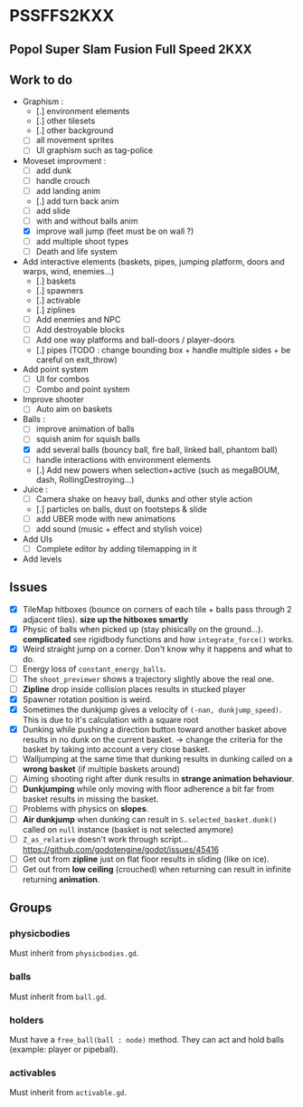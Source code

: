 # PSSFFS2KXX
Popol Super Slam Fusion Full Speed 2KXX
-----

## Work to do
* Graphism :
   - [.] environment elements
   - [.] other tilesets
   - [.] other background
   - [ ] all movement sprites
   - [ ] UI graphism such as tag-police
* Moveset improvment :
   - [ ] add dunk
   - [ ] handle crouch
   - [ ] add landing anim
   - [.] add turn back anim
   - [ ] add slide
   - [ ] with and without balls anim
   - [x] improve wall jump (feet must be on wall ?)
   - [ ] add multiple shoot types
   - [ ] Death and life system
* Add interactive elements (baskets, pipes, jumping platform, doors and warps, wind, enemies...)
   - [.] baskets
   - [.] spawners
   - [.] activable
   - [.] ziplines
   - [ ] Add enemies and NPC
   - [ ] Add destroyable blocks
   - [ ] Add one way platforms and ball-doors / player-doors
   - [.] pipes (TODO : change bounding box + handle multiple sides + be careful on exit_throw)
* Add point system
   - [ ] UI for combos
   - [ ] Combo and point system
* Improve shooter
   - [ ] Auto aim on baskets
* Balls :
   - [ ] improve animation of balls
   - [ ] squish anim for squish balls
   - [x] add several balls (bouncy ball, fire ball, linked ball, phantom ball)
   - [ ] handle interactions with environment elements
   - [.] Add new powers when selection+active (such as megaBOUM, dash, RollingDestroying...)
* Juice :
   - [ ] Camera shake on heavy ball, dunks and other style action
   - [.] particles on balls, dust on footsteps & slide
   - [ ] add UBER mode with new animations
   - [ ] add sound (music + effect and stylish voice)
* Add UIs
   - [ ] Complete editor by adding tilemapping in it
* Add levels

## Issues
* [x] TileMap hitboxes (bounce on corners of each tile + balls pass through 2 adjacent tiles). **size up the hitboxes smartly**
* [x] Physic of balls when picked up (stay phisically on the ground...). **complicated** see rigidbody functions and how `integrate_force()` works.
* [x] Weird straight jump on a corner. Don't know why it happens and what to do.
* [ ] Energy loss of `constant_energy_balls`.
* [ ] The `shoot_previewer` shows a trajectory slightly above the real one.
* [ ] **Zipline** drop inside collision places results in stucked player
* [x] Spawner rotation position is weird.
* [x] Sometimes the dunkjump gives a velocity of `(-nan, dunkjump_speed)`. This is due to it's calculation with a square root
* [x] Dunking while pushing a direction button toward another basket above results in no dunk on the current basket. -> change the criteria for the basket by taking into account a very close basket.
* [ ] Walljumping at the same time that dunking results in dunking called on a **wrong basket** (if multiple baskets around)
* [ ] Aiming shooting right after dunk results in **strange animation behaviour**.
* [ ] **Dunkjumping** while only moving with floor adherence a bit far from basket results in missing the basket.
* [ ] Problems with physics on **slopes**.
* [ ] **Air dunkjump** when dunking can result in `S.selected_basket.dunk()` called on `null` instance (basket is not selected anymore)
* [ ] `Z_as_relative` doesn't work through script... https://github.com/godotengine/godot/issues/45416
* [ ] Get out from **zipline** just on flat floor results in sliding (like on ice).
* [ ] Get out from **low ceiling** (crouched) when returning can result in infinite returning **animation**.

## Groups

### physicbodies
Must inherit from `physicbodies.gd`.

### balls
Must inherit from `ball.gd`.

### holders
Must have a `free_ball(ball : node)` method.
They can act and hold balls (example: player or pipeball).

### activables
Must inherit from `activable.gd`.
